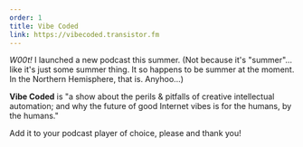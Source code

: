 ```yaml
---
order: 1
title: Vibe Coded
link: https://vibecoded.transistor.fm
---
```


_W00t!_ I launched a new podcast this summer. (Not because it's "summer"…like it's just some summer thing. It so happens to be summer at the moment. In the Northern Hemisphere, that is. Anyhoo…)

**Vibe Coded** is "a show about the perils & pitfalls of creative intellectual automation; and why the future of good Internet vibes is for the humans, by the humans."

Add it to your podcast player of choice, please and thank you!
